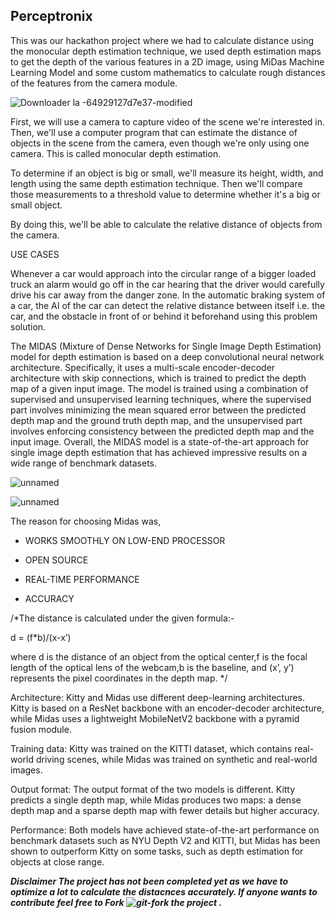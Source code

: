 ## Perceptronix

This was our hackathon project where we had to calculate distance using the monocular depth estimation technique, we used depth estimation maps to get the depth of the various features in a 2D image, using MiDas Machine Learning Model and some custom mathematics to calculate rough distances of the features from the camera module.

![Downloader la -64929127d7e37-modified](https://github.com/nishikantmandal007/Perceptronix-Dimensional-Depth-Enigma/assets/113323074/ee1d757b-7fe8-4672-9767-1c50671f28db)


First, we will use a camera to capture video of the scene we're interested in. Then, we'll use a computer program that can estimate the distance of objects in the scene from the camera, even though we're only using one camera. This is called monocular depth estimation.

To determine if an object is big or small, we'll measure its height, width, and length using the same depth estimation technique. Then we'll compare those measurements to a threshold value to determine whether it's a big or small object.

By doing this, we'll be able to calculate the relative distance of objects from the camera.

USE CASES

Whenever a car would approach into the circular range of a bigger loaded truck an alarm would go off in the car hearing that the driver would carefully drive his car away from the danger zone.
In the automatic braking system of a car, the AI of the car can detect the relative distance between itself i.e. the car, and the obstacle in front of or behind it beforehand using this problem solution.

The MIDAS (Mixture of Dense Networks for Single Image Depth Estimation) model for depth estimation is based on a deep convolutional neural network architecture. Specifically, it uses a multi-scale encoder-decoder architecture with skip connections, which is trained to predict the depth map of a given input image. The model is trained using a combination of supervised and unsupervised learning techniques, where the supervised part involves minimizing the mean squared error between the predicted depth map and the ground truth depth map, and the unsupervised part involves enforcing consistency between the predicted depth map and the input image. Overall, the MIDAS model is a state-of-the-art approach for single image depth estimation that has achieved impressive results on a wide range of benchmark datasets.


![unnamed](https://github.com/nishikantmandal007/vision/assets/113323074/5f891d84-e305-49c3-86e2-573b7774bf1f)



![unnamed](https://github.com/nishikantmandal007/vision/assets/113323074/1cb378ac-92dc-4ff5-9e54-7010b5f9b850)


The reason for choosing Midas was,

- WORKS SMOOTHLY ON LOW-END PROCESSOR

- OPEN SOURCE

- REAL-TIME PERFORMANCE

- ACCURACY


/*The distance is calculated under the given formula:-

d = (f*b)/(x-x’)

where d is the distance of an object from the optical center,f is the focal length of the optical lens of the webcam,b is the baseline, and (x’, y’) represents the pixel coordinates in the depth map.  */

Architecture: Kitty and Midas use different deep-learning architectures. Kitty is based on a ResNet backbone with an encoder-decoder architecture, while Midas uses a lightweight MobileNetV2 backbone with a pyramid fusion module.

Training data: Kitty was trained on the KITTI dataset, which contains real-world driving scenes, while Midas was trained on synthetic and real-world images.

Output format: The output format of the two models is different. Kitty predicts a single depth map, while Midas produces two maps: a dense depth map and a sparse depth map with fewer details but higher accuracy.

Performance: Both models have achieved state-of-the-art performance on benchmark datasets such as NYU Depth V2 and KITTI, but Midas has been shown to outperform Kitty on some tasks, such as depth estimation for objects at close range.

***Disclaimer The project has not been completed yet as we have to optimize a lot to calculate the distacnces accurately.
If anyone wants to contribute feel free to Fork ![git-fork](https://github.com/nishikantmandal007/Perceptronix-Dimensional-Depth-Enigma/assets/113323074/21f910f0-b926-4201-a637-cb4b98848498)
 the project .***
